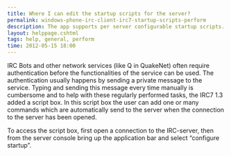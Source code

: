 ```yaml
---
title: Where I can edit the startup scripts for the server?
permalink: windows-phone-irc-client-irc7-startup-scripts-perform
description: The app supports per server configurable startup scripts. Read on how to use them.
layout: helppage.cshtml
tags: help, general, perform
time: 2012-05-15 18:00
---
```

IRC Bots and other network services (like Q in QuakeNet) often require authentication before the functionalities of the service can be used. The authentication usually happens by sending a private message to the service. Typing and sending this message every time manually is cumbersome and to help with these regularly performed tasks, the IRC7 1.3 added a script box. In this script box the user can add one or many commands which are automatically send to the server when the connection to the server has been opened.

To access the script box, first open a connection to the IRC-server, then from the server console bring up the application bar and select “configure startup”.